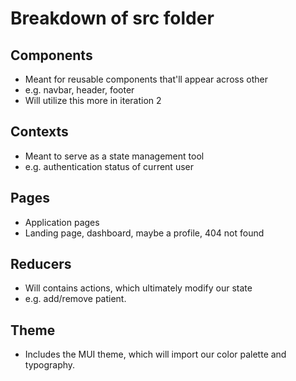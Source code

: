 # Breakdown of src folder

## Components

- Meant for reusable components that'll appear across other
- e.g. navbar, header, footer
- Will utilize this more in iteration 2

## Contexts

- Meant to serve as a state management tool
- e.g. authentication status of current user

## Pages

- Application pages
- Landing page, dashboard, maybe a profile, 404 not found

## Reducers

- Will contains actions, which ultimately modify our state
- e.g. add/remove patient.

## Theme

- Includes the MUI theme, which will import our color palette and typography.
